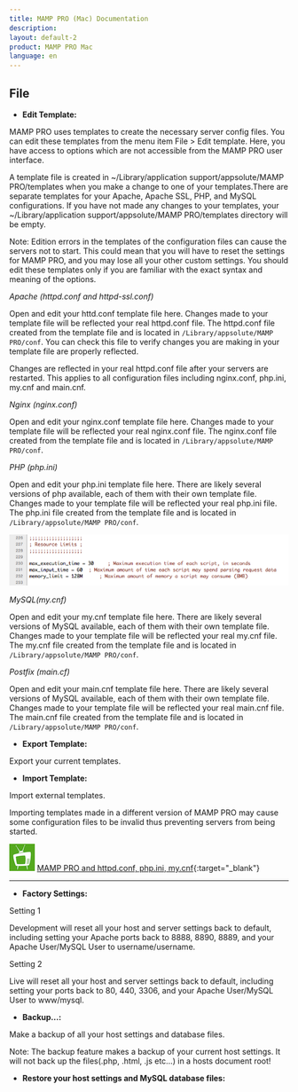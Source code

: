 ```yaml
---
title: MAMP PRO (Mac) Documentation
description: 
layout: default-2
product: MAMP PRO Mac
language: en
---
```


##  File

*  **Edit Template:<a name="edit_templates"></a>**

MAMP PRO uses templates to create the necessary server config files. You can edit these templates from the menu item        File > Edit template. Here, you have access to options which are not accessible from the MAMP PRO user interface.

A template file is created in ~/Library/application support/appsolute/MAMP PRO/templates when you make a change to one      of your templates.There are separate templates for your Apache, Apache SSL, PHP, and MySQL configurations. If you have      not made any changes to your templates, your ~/Library/application support/appsolute/MAMP PRO/templates directory will      be empty.
     
<div class="alert" role="alert">
Note: Edition errors in the templates of the configuration files can cause the servers not to start. This could mean        that you will have to reset the settings for MAMP PRO, and you may lose all your other custom settings. You should edit      these templates only if you are familiar with the exact syntax and meaning of the options.
</div>
     
*Apache (httpd.conf and httpd-ssl.conf)*
     
Open and edit your httd.conf template file here. Changes made to your template file will be reflected your         real      httpd.conf file. The httpd.conf file created from the template file and is located in `/Library/appsolute/MAMP              PRO/conf`. You can check this file to verify changes you are making in your template file are properly reflected.
<div class="alert" role="alert">
Changes are reflected in your real httpd.conf file after your servers are restarted. This applies to all                    configuration files including nginx.conf, php.ini, my.cnf and main.cnf.
</div>
     
*Nginx (nginx.conf)*
     
Open and edit your nginx.conf template file here. Changes made to your template file will be reflected your                 real nginx.conf file. The nginx.conf file created from the template file and is located in `/Library/appsolute/MAMP         PRO/conf`.
     
*PHP (php.ini)*
     
Open and edit your php.ini template file here. There are likely several versions of php available, each of them with        their own template file. Changes made to your template file will be reflected your real php.ini file. The php.ini file      created from the template file and is located in `/Library/appsolute/MAMP PRO/conf`.
     
![MAMP](PHPini.png)
     
*MySQL(my.cnf)*
     
Open and edit your my.cnf template file here. There are likely several versions of MySQL available, each of them with       their own template file. Changes made to your template file will be reflected your real my.cnf file. The my.cnf file        created from the template file and is located in `/Library/appsolute/MAMP PRO/conf`.
     
*Postfix (main.cf)*
     
Open and edit your main.cnf template file here. There are likely several versions of MySQL available, each of them with      their own template file. Changes made to your template file will be reflected your real main.cnf file. The main.cnf         file created from the template file and is located in `/Library/appsolute/MAMP PRO/conf`.
     
*  **Export Template:**
     
Export your current templates.
     
*  **Import Template:**
     
Import external templates.
     
<div class="alert" role="alert">
Importing templates made in a different version of MAMP PRO may cause some configuration files to be invalid thus           preventing servers from being started.
</div>

![MAMP](../../Videos/MAMPtv.png) [MAMP PRO and httpd.conf, php.ini, my.cnf](https://www.youtube.com/watch?v=uh6s7uMCISU){:target="_blank"}

---

*  **Factory Settings:**
     
Setting 1

Development will reset all your host and server settings back to default, including setting your Apache ports back to       8888, 8890, 8889, and your Apache User/MySQL User to username/username.

Setting 2

Live will reset all your host and server settings back to default, including setting your ports back to 80, 440, 3306,      and your Apache User/MySQL User to www/mysql.

*  **Backup…:**

Make a backup of all your host settings and database files.
     
<div class="alert" role="alert">
Note: The backup feature makes a backup of your current host settings. It will not back up the files(.php, .html, .js       etc…) in a hosts document root! 
</div>
     
*  **Restore your host settings and MySQL database files:**

